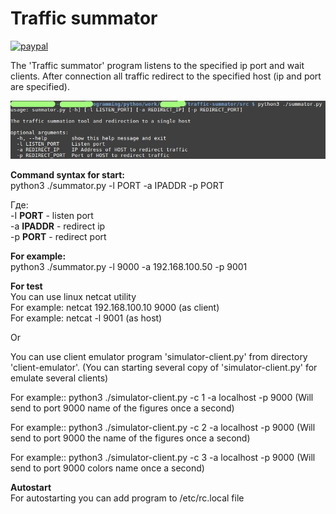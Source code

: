 <h1>Traffic summator</h1>

[![paypal](https://www.paypalobjects.com/en_US/i/btn/btn_donateCC_LG.gif)](https://www.paypal.com/cgi-bin/webscr?cmd=_donations&business=KMHLMS36HC5MY&lc=RU&item_name=Traffic%20Summator%20Program&currency_code=RUB&bn=PP%2dDonationsBF%3abtn_donateCC_LG%2egif%3aNonHosted)
<br>

<p>
The 'Traffic summator' program listens to the specified ip port and wait clients. After connection all traffic redirect to the specified host (ip and port are specified).
</p>

![Main Window](https://github.com/avedensky/traffic-summator/raw/master/img/scr-1.jpg)

<p>
<b>
Command syntax for start:
</b>
<br>
python3 ./summator.py -l PORT -a IPADDR -p PORT
</p>

<p>
Где:<br>
-I <b>PORT</b> - listen port<br>
-a <b>IPADDR</b> - redirect ip<br>
-p <b>PORT</b> - redirect port
</p>

<p>
<b>For example:</b><br>
python3 ./summator.py -l 9000 -a 192.168.100.50 -p 9001
</p>

<p>
<b>For test</b><br>
You can use linux netcat utility<br>
For example: netcat 192.168.100.10 9000 (as client)<br>
For example: netcat -l 9001 (as host)<br>

Or<br> 

You can use client emulator program 'simulator-client.py' from directory
'client-emulator'. (You can starting several copy of 'simulator-client.py' for emulate several clients)<br>

For example:: python3 ./simulator-client.py -c 1 -a localhost -p 9000 (Will send to port 9000 name of the figures once a second)<br>

For example:: python3 ./simulator-client.py -c 2 -a localhost -p 9000 (Will send to port 9000 the name of the figures once a second)<br>

For example:: python3 ./simulator-client.py -c 3 -a localhost -p 9000 (Will send to port 9000 colors name once a second)
</p>

<p>
<b>Autostart</b>
<br>
For autostarting you can add program to /etc/rc.local file
</p>
